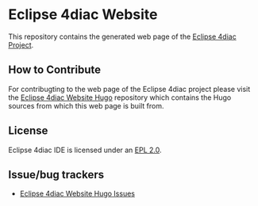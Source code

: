 # Eclipse 4diac Website

This repository contains the generated web page of the [Eclipse 4diac Project](https://eclipse.dev/4diac).


## How to Contribute

For contribugting to the web page of the Eclipse 4diac project please visit the [Eclipse 4diac Website Hugo](https://github.com/eclipse-4diac/4diac-website-hugo) repository which contains the Hugo sources from which this web page is built from. 

## License

Eclipse 4diac IDE is licensed under an [EPL 2.0](LICENSE.md).

## Issue/bug trackers

* [Eclipse 4diac Website Hugo Issues](https://github.com/eclipse-4diac/4diac-website-hugo/issues)